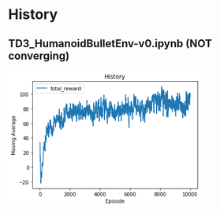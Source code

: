 # History

## TD3_HumanoidBulletEnv-v0.ipynb (NOT converging)

![plot](./history/TD3_HumanoidBulletEnv-v0.png)
